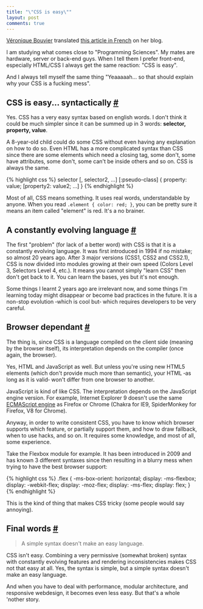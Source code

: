 ```yaml
---
title: "\"CSS is easy\""
layout: post
comments: true
---
```

<section>
<p class="explanation"><a href="https://twitter.com/verobouvier">Véronique Bouvier</a> translated <a href="http://www.veronique-bouvier.com/css-cest-facile-par-hugo-giraudel/">this article in French</a> on her blog.</p>
<p>I am studying what comes close to "Programming Sciences". My mates are hardware, server or back-end guys. When I tell them I prefer front-end, especially HTML/CSS I always get the same reaction: "CSS is easy".</p>
<p>And I always tell myself the same thing "Yeaaaaah... so that should explain why your CSS is a fucking mess".</p>
</section>
<section id="syntax">
<h2>CSS is easy... syntactically <a href="#syntax">#</a></h2>
<p>Yes. CSS has a very easy syntax based on english words. I don't think it could be much simpler since it can be summed up in 3 words: <strong>selector, property, value</strong>.</p>
<p>A 8-year-old child could do some CSS without even having any explanation on how to do so. Even HTML has a more complicated syntax than CSS since there are some elements which need a closing tag, some don't, some have attributes, some don't, some can't be inside others and so on. CSS is always the same.</p>
{% highlight css %}
selector [, selector2, ...] [:pseudo-class] {
 property: value;
 [property2: value2;
 ...]
}
{% endhighlight %}
</section>
<p>Most of all, CSS means something. It uses real words, understandable by anyone. When you read <code>.element { color: red; }</code>, you can be pretty sure it means an item called "element" is red. It's a no brainer.</p>
<section id="evolution">
<h2>A constantly evolving language <a href="#evolution">#</a></h2>
<p>The first "problem" (for lack of a better word) with CSS is that it is a constantly evolving language. It was first introduced in 1994 if no mistake; so almost 20 years ago. After 3 major versions (CSS1, CSS2 and CSS2.1), CSS is now divided into modules growing at their own speed (Colors Level 3, Selectors Level 4, etc.). It means you cannot simply "learn CSS" then don't get back to it. You can learn the bases, yes but it's not enough.</p>
<p>Some things I learnt 2 years ago are irrelevant now, and some things I'm learning today might disappear or become bad practices in the future. It is a non-stop evolution &dash;which is cool but&dash; which requires developers to be very careful.</p>
</section>
<section id="browser-dependance">
<h2>Browser dependant <a href="#browser-dependance">#</a></h2>
<p>The thing is, since CSS is a language compiled on the client side (meaning by the browser itself), its interpretation depends on the compiler (once again, the browser).</p>
<p>Yes, HTML and JavaScript as well. But unless you're using new HTML5 elements (which don't provide much more than semantic), your HTML &dash;as long as it is valid&dash; won't differ from one browser to another.</p>
<p>JavaScript is kind of like CSS. The interpretation depends on the JavaScript engine version. For example, Internet Explorer 9 doesn't use the same <a href="http://en.wikipedia.org/wiki/List_of_ECMAScript_engines">ECMAScript engine</a> as Firefox or Chrome (Chakra for IE9, SpiderMonkey for Firefox, V8 for Chrome).</p>
<p>Anyway, in order to write consistent CSS, you have to know which browser supports which feature, or partially support them, and how to draw fallback, when to use hacks, and so on. It requires some knowledge, and most of all, some experience.</p>
<p>Take the Flexbox module for example. It has been introduced in 2009 and has known 3 different syntaxes since then resulting in a blurry mess when trying to have the best browser support:</p>
{% highlight css %}
.flex {
	-ms-box-orient: horizontal;
	display: -ms-flexbox;
	display: -webkit-flex;
	display: -moz-flex;
	display: -ms-flex;
	display: flex;
}
{% endhighlight %}
<p>This is the kind of thing that makes CSS tricky (some people would say annoying).</p>
</section>
<section id="final-words">
<h2>Final words <a href="#final-words">#</a></h2>
<blockquote class="pull-quote--right">A simple syntax doesn't make an easy language.</blockquote>
<p>CSS isn't easy. Combining a very permissive (somewhat broken) syntax with constantly evolving features and rendering inconsistencies makes CSS not that easy at all. Yes, the syntax is simple, but a simple syntax doesn't make an easy language.</p>
<p>And when you have to deal with performance, modular architecture, and responsive webdesign, it becomes even less easy. But that's a whole 'nother story.</p>
</section>